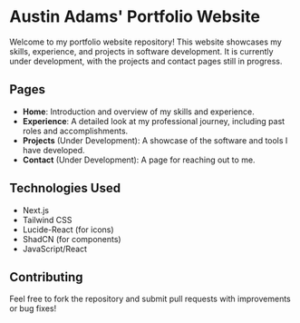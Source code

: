 # Austin Adams' Portfolio Website

Welcome to my portfolio website repository! This website showcases my skills, experience, and projects in software development. It is currently under development, with the projects and contact pages still in progress.

## Pages

- **Home**: Introduction and overview of my skills and experience.
- **Experience**: A detailed look at my professional journey, including past roles and accomplishments.
- **Projects** (Under Development): A showcase of the software and tools I have developed.
- **Contact** (Under Development): A page for reaching out to me.

## Technologies Used

- Next.js
- Tailwind CSS
- Lucide-React (for icons)
- ShadCN (for components)
- JavaScript/React

## Contributing

Feel free to fork the repository and submit pull requests with improvements or bug fixes!
